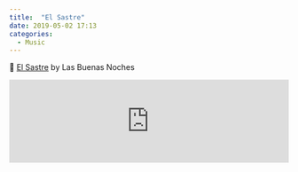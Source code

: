 ```yaml
---
title:  "El Sastre"
date: 2019-05-02 17:13
categories: 
  - Music
---
```


🎵 [El Sastre](https://itunes.apple.com/de/album/el-sastre/880266285?i=880266359&uo=4) by Las Buenas Noches
<section>
<iframe allow="autoplay *; encrypted-media *;" frameborder="0" height="150" style="width:100%;max-width:660px;overflow:hidden;background:transparent;" sandbox="allow-forms allow-popups allow-same-origin allow-scripts allow-storage-access-by-user-activation allow-top-navigation-by-user-activation" src="https://embed.music.apple.com/de/album/El Sastre/880266285?i=880266359&uo=4"> </iframe>
</section>